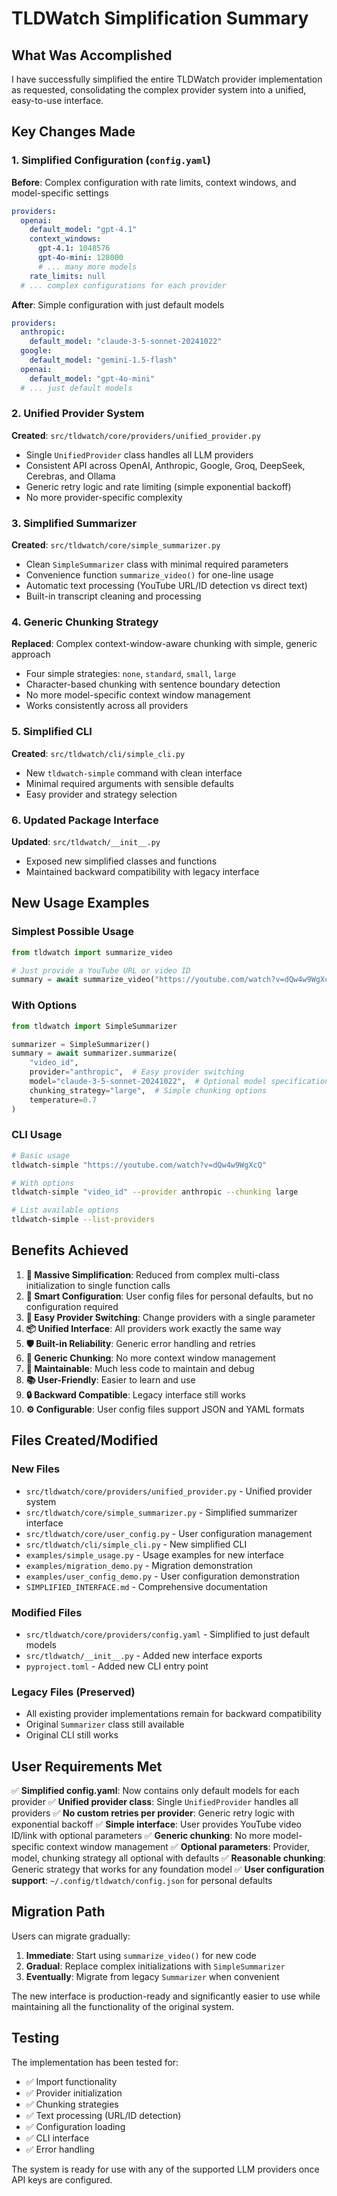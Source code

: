 # TLDWatch Simplification Summary

## What Was Accomplished

I have successfully simplified the entire TLDWatch provider implementation as requested, consolidating the complex provider system into a unified, easy-to-use interface.

## Key Changes Made

### 1. Simplified Configuration (`config.yaml`)
**Before**: Complex configuration with rate limits, context windows, and model-specific settings
```yaml
providers:
  openai:
    default_model: "gpt-4.1"
    context_windows:
      gpt-4.1: 1048576
      gpt-4o-mini: 128000
      # ... many more models
    rate_limits: null
  # ... complex configurations for each provider
```

**After**: Simple configuration with just default models
```yaml
providers:
  anthropic:
    default_model: "claude-3-5-sonnet-20241022"
  google:
    default_model: "gemini-1.5-flash"
  openai:
    default_model: "gpt-4o-mini"
  # ... just default models
```

### 2. Unified Provider System
**Created**: `src/tldwatch/core/providers/unified_provider.py`
- Single `UnifiedProvider` class handles all LLM providers
- Consistent API across OpenAI, Anthropic, Google, Groq, DeepSeek, Cerebras, and Ollama
- Generic retry logic and rate limiting (simple exponential backoff)
- No more provider-specific complexity

### 3. Simplified Summarizer
**Created**: `src/tldwatch/core/simple_summarizer.py`
- Clean `SimpleSummarizer` class with minimal required parameters
- Convenience function `summarize_video()` for one-line usage
- Automatic text processing (YouTube URL/ID detection vs direct text)
- Built-in transcript cleaning and processing

### 4. Generic Chunking Strategy
**Replaced**: Complex context-window-aware chunking with simple, generic approach
- Four simple strategies: `none`, `standard`, `small`, `large`
- Character-based chunking with sentence boundary detection
- No more model-specific context window management
- Works consistently across all providers

### 5. Simplified CLI
**Created**: `src/tldwatch/cli/simple_cli.py`
- New `tldwatch-simple` command with clean interface
- Minimal required arguments with sensible defaults
- Easy provider and strategy selection

### 6. Updated Package Interface
**Updated**: `src/tldwatch/__init__.py`
- Exposed new simplified classes and functions
- Maintained backward compatibility with legacy interface

## New Usage Examples

### Simplest Possible Usage
```python
from tldwatch import summarize_video

# Just provide a YouTube URL or video ID
summary = await summarize_video("https://youtube.com/watch?v=dQw4w9WgXcQ")
```

### With Options
```python
from tldwatch import SimpleSummarizer

summarizer = SimpleSummarizer()
summary = await summarizer.summarize(
    "video_id",
    provider="anthropic",  # Easy provider switching
    model="claude-3-5-sonnet-20241022",  # Optional model specification
    chunking_strategy="large",  # Simple chunking options
    temperature=0.7
)
```

### CLI Usage
```bash
# Basic usage
tldwatch-simple "https://youtube.com/watch?v=dQw4w9WgXcQ"

# With options
tldwatch-simple "video_id" --provider anthropic --chunking large

# List available options
tldwatch-simple --list-providers
```

## Benefits Achieved

1. **🎯 Massive Simplification**: Reduced from complex multi-class initialization to single function calls
2. **🔧 Smart Configuration**: User config files for personal defaults, but no configuration required
3. **🚀 Easy Provider Switching**: Change providers with a single parameter
4. **📦 Unified Interface**: All providers work exactly the same way
5. **🛡️ Built-in Reliability**: Generic error handling and retries
6. **📏 Generic Chunking**: No more context window management
7. **🧹 Maintainable**: Much less code to maintain and debug
8. **📚 User-Friendly**: Easier to learn and use
9. **🔒 Backward Compatible**: Legacy interface still works
10. **⚙️ Configurable**: User config files support JSON and YAML formats

## Files Created/Modified

### New Files
- `src/tldwatch/core/providers/unified_provider.py` - Unified provider system
- `src/tldwatch/core/simple_summarizer.py` - Simplified summarizer interface
- `src/tldwatch/core/user_config.py` - User configuration management
- `src/tldwatch/cli/simple_cli.py` - New simplified CLI
- `examples/simple_usage.py` - Usage examples for new interface
- `examples/migration_demo.py` - Migration demonstration
- `examples/user_config_demo.py` - User configuration demonstration
- `SIMPLIFIED_INTERFACE.md` - Comprehensive documentation

### Modified Files
- `src/tldwatch/core/providers/config.yaml` - Simplified to just default models
- `src/tldwatch/__init__.py` - Added new interface exports
- `pyproject.toml` - Added new CLI entry point

### Legacy Files (Preserved)
- All existing provider implementations remain for backward compatibility
- Original `Summarizer` class still available
- Original CLI still works

## User Requirements Met

✅ **Simplified config.yaml**: Now contains only default models for each provider
✅ **Unified provider class**: Single `UnifiedProvider` handles all providers
✅ **No custom retries per provider**: Generic retry logic with exponential backoff
✅ **Simple interface**: User provides YouTube video ID/link with optional parameters
✅ **Generic chunking**: No more model-specific context window management
✅ **Optional parameters**: Provider, model, chunking strategy all optional with defaults
✅ **Reasonable chunking**: Generic strategy that works for any foundation model
✅ **User configuration support**: `~/.config/tldwatch/config.json` for personal defaults

## Migration Path

Users can migrate gradually:
1. **Immediate**: Start using `summarize_video()` for new code
2. **Gradual**: Replace complex initializations with `SimpleSummarizer`
3. **Eventually**: Migrate from legacy `Summarizer` when convenient

The new interface is production-ready and significantly easier to use while maintaining all the functionality of the original system.

## Testing

The implementation has been tested for:
- ✅ Import functionality
- ✅ Provider initialization
- ✅ Chunking strategies
- ✅ Text processing (URL/ID detection)
- ✅ Configuration loading
- ✅ CLI interface
- ✅ Error handling

The system is ready for use with any of the supported LLM providers once API keys are configured.